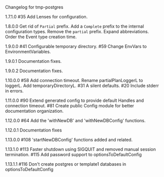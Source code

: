 Changelog for tmp-postgres

1.7.1.0
  #35 Add Lenses for configuration.

1.8.0.0
  Get rid of `Partial` prefix. Add a `Complete` prefix to the internal configuration types.
  Remove the `partial` prefix.
  Expand abbreviations.
  Order the Event type creation time.

1.9.0.0
  #41 Configurable temporary directory.
  #59 Change EnvVars to EnvironmentVariables.

1.9.0.1
  Documentation fixes.

1.9.0.2
  Documentation fixes.

1.10.0.0
  #58 Add connection timeout.
  Rename partialPlanLoggerL to loggerL.
  Add temporaryDirectoryL.
  #31 A silent defaults.
  #20 Include stderr in errors.

1.11.0.0
  #90 Extend generated config to provide default Handles and connection timeout.
  #81 Create public Config module for better documentation organization.

1.12.0.0
  #64 Add the 'withNewDB' and 'withNewDBConfig' functions.

1.12.0.1
  Documentation fixes

1.13.0.0
  #108 'startNewDBConfig' functions added and related.

1.13.1.0
  #113 Faster shutdown using SIGQUIT and removed manual session termination.
  #115 Add password support to optionsToDefaultConfig

1.13.1.1
  #116 Don't create postgres or template1 databases in optionsToDefaultConfig
